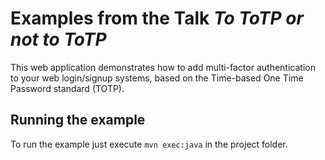 # Examples from the Talk *To ToTP or not to ToTP*

This web application demonstrates how to add multi-factor authentication to your web login/signup systems, based on the Time-based One Time Password standard (TOTP).

## Running the example
To run the example just execute `mvn exec:java` in the project folder.
